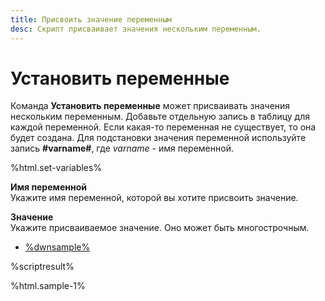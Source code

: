 ```yaml
---
title: Присвоить значение переменным 
desc: Скрипт присваивает значения нескольким переменным.
---
```

# Установить переменные

Команда **Установить переменные** может присваивать значения нескольким переменным. Добавьте отдельную запись в таблицу для каждой переменной. Если какая-то переменная не существует, то она будет создана. Для подстановки значения переменной используйте запись **#varname#**, где *varname* - имя переменной.

%html.set-variables%

**Имя переменной**  
Укажите имя переменной, которой вы хотите присвоить значение.

**Значение**  
Укажите присваиваемое значение. Оно может быть многострочным.

* [%dwnsample%](/samples/sample-1.yaml)

%scriptresult%

%html.sample-1%